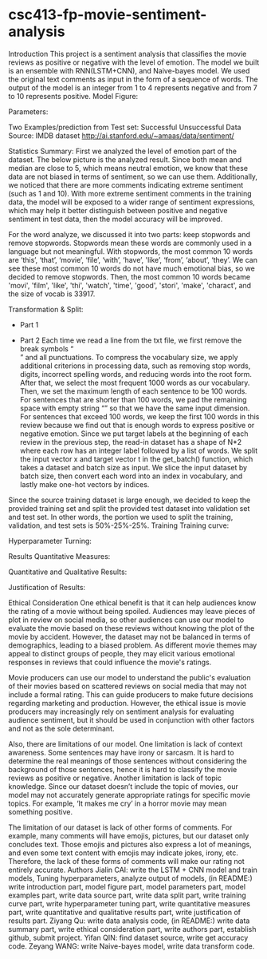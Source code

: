 # csc413-fp-movie-sentiment-analysis

Introduction
This project is a sentiment analysis that classifies the movie reviews as positive or negative with the level of emotion. The model we built is an ensemble with RNN(LSTM+CNN), and Naive-bayes model. We used the original text comments as input in the form of a sequence of words. The output of the model is an integer from 1 to 4 represents negative and from 7 to 10 represents positive.
Model
Figure: 

Parameters: 

Two Examples/prediction from Test set: 
Successful
Unsuccessful
Data
Source: IMDB dataset http://ai.stanford.edu/~amaas/data/sentiment/

Statistics Summary: First we analyzed the level of emotion part of the dataset. The below picture is the analyzed result. Since both mean and median are close to 5, which means neutral emotion, we know that these data are not biased in terms of sentiment, so we can use them. Additionally, we noticed that there are more comments indicating extreme sentiment (such as 1 and 10). With more extreme sentiment comments in the training data, the model will be exposed to a wider range of sentiment expressions, which may help it better distinguish between positive and negative sentiment in test data, then the model accuracy will be improved.

For the word analyze, we discussed it into two parts: keep stopwords and remove stopwords. Stopwords mean these words are commonly used in a language but not meaningful. With stopwords, the most common 10 words are ‘this’, ‘that’, ‘movie’, ‘file’, ‘with’, ‘have’, 'like’, ‘from’, ‘about’, ‘they’. We can see these most common 10 words do not have much emotional bias, so we decided to remove stopwords. Then, the most common 10 words became 'movi', 'film', 'like', 'thi', 'watch', 'time', 'good', 'stori', 'make', 'charact', and the size of vocab is 33917.



Transformation & Split:
- Part 1 


- Part 2 
Each time we read a line from the txt file, we first remove the break symbols “<br/>” and all punctuations. To compress the vocabulary size, we apply additional criterions in processing data, such as removing stop words, digits, incorrect spelling words, and reducing words into the root form. After that, we select the most frequent 1000 words as our vocabulary. Then, we set the maximum length of each sentence to be 100 words. For sentences that are shorter than 100 words, we pad the remaining space with empty string “” so that we have the same input dimension. For sentences that exceed 100 words, we keep the first 100 words in this review because we find out that is enough words to express positive or negative emotion. Since we put target labels at the beginning of each review in the previous step, the read-in dataset has a shape of N*2 where each row has an integer label followed by a list of words.
We split the input vector x and target vector t in the get_batch() function, which takes a dataset and batch size as input. We slice the input dataset by batch size, then convert each word into an index in vocabulary, and lastly make one-hot vectors by indices.


Since the source training dataset is large enough, we decided to keep the provided training set and split the provided test dataset into validation set and test set. In other words, the portion we used to split the training, validation, and test sets is 50%-25%-25%.
Training
Training curve:

Hyperparameter Turning:

Results
Quantitative Measures:

Quantitative and Qualitative Results:

Justification of Results:

Ethical Consideration
One ethical benefit is that it can help audiences know the rating of a movie without being spoiled. Audiences may leave pieces of plot in review on social media, so other audiences can use our model to evaluate the movie based on these reviews without knowing the plot of the movie by accident. However, the dataset may not be balanced in terms of demographics, leading to a biased problem. As different movie themes may appeal to distinct groups of people, they may elicit various emotional responses in reviews that could influence the movie's ratings.

Movie producers can use our model to understand the public's evaluation of their movies based on scattered reviews on social media that may not include a formal rating. This can guide producers to make future decisions regarding marketing and production. However, the ethical issue is movie producers may increasingly rely on sentiment analysis for evaluating audience sentiment, but it should be used in conjunction with other factors and not as the sole determinant.

Also, there are limitations of our model. One limitation is lack of context awareness. Some sentences may have irony or sarcasm. It is hard to determine the real meanings of those sentences without considering the background of those sentences, hence it is hard to classify the movie reviews as positive or negative. Another limitation is lack of topic knowledge. Since our dataset doesn’t include the topic of movies, our model may not accurately generate appropriate ratings for specific movie topics. For example, ‘It makes me cry’ in a horror movie may mean something positive. 

The limitation of our dataset is lack of other forms of comments. For example, many comments will have emojis, pictures, but our dataset only concludes text. Those emojis and pictures also express a lot of meanings, and even some text content with emojis may indicate jokes, irony, etc. Therefore, the lack of these forms of comments will make our rating not entirely accurate.
Authors
Jialin CAI: write the LSTM + CNN model and train models, Tuning hyperparameters, analyze output of models, (in README:) write introduction part, model figure part, model parameters part, model examples part, write data source part, write data split part, write training curve part, write hyperparameter tuning part, write quantitative measures part, write quantitative and qualitative results part, write justification of results part.
Ziyang Qu: write data analysis code, (in README:) write data summary part, write ethical consideration part, write authors part, establish github, submit project.
Yifan QIN: find dataset source, write get accuracy code.
Zeyang WANG: write Naive-bayes model, write data transform code.
